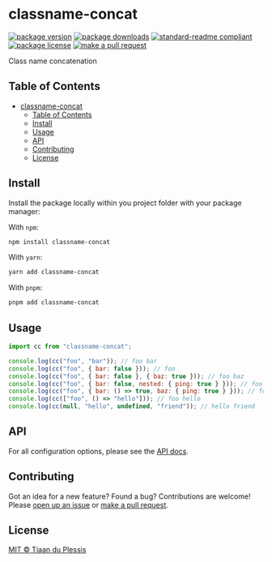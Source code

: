 # classname-concat

[![package version](https://img.shields.io/npm/v/classname-concat.svg?style=flat-square)](https://npmjs.org/package/classname-concat)
[![package downloads](https://img.shields.io/npm/dm/classname-concat.svg?style=flat-square)](https://npmjs.org/package/classname-concat)
[![standard-readme compliant](https://img.shields.io/badge/readme%20style-standard-brightgreen.svg?style=flat-square)](https://github.com/RichardLitt/standard-readme)
[![package license](https://img.shields.io/npm/l/classname-concat.svg?style=flat-square)](https://npmjs.org/package/classname-concat)
[![make a pull request](https://img.shields.io/badge/PRs-welcome-brightgreen.svg?style=flat-square)](http://makeapullrequest.com)

Class name concatenation

## Table of Contents

- [classname-concat](#classname-concat)
  - [Table of Contents](#table-of-contents)
  - [Install](#install)
  - [Usage](#usage)
  - [API](#api)
  - [Contributing](#contributing)
  - [License](#license)

## Install

Install the package locally within you project folder with your package manager:

With `npm`:

```sh
npm install classname-concat
```

With `yarn`:

```sh
yarn add classname-concat
```

With `pnpm`:

```sh
pnpm add classname-concat
```

## Usage

```js
import cc from "classname-concat";

console.log(cc("foo", "bar")); // foo bar
console.log(cc("foo", { bar: false })); // foo
console.log(cc("foo", { bar: false }, { baz: true })); // foo baz
console.log(cc("foo", { bar: false, nested: { ping: true } })); // foo ping
console.log(cc("foo", { bar: () => true, baz: { ping: true } })); // foo bar ping
console.log(cc(["foo", () => "hello"])); // foo hello
console.log(cc(null, "hello", undefined, "friend")); // hello friend
```

## API

For all configuration options, please see the [API docs](https://paka.dev/npm/classname-concat).

## Contributing

Got an idea for a new feature? Found a bug? Contributions are welcome! Please [open up an issue](https://github.com/tiaanduplessis/classname-concat/issues) or [make a pull request](https://makeapullrequest.com/).

## License

[MIT © Tiaan du Plessis](./LICENSE)
